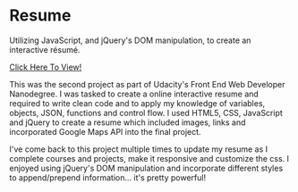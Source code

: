 # Resume
Utilizing JavaScript, and jQuery's DOM manipulation, to create an interactive résumé.

[Click Here To View!](http://samurairanderson.github.io)

This was the second project as part of Udacity's Front End Web Developer Nanodegree. I was tasked to create a online interactive resume and required to write clean code and to apply my knowledge of variables, objects, JSON, functions and control flow. I used HTML5, CSS, JavaScript and jQuery to create a resume which included images, links and incorporated Google Maps API into the final project.

I've come back to this project multiple times to update my resume as I complete courses and projects, make it responsive and customize the css. I enjoyed using jQuery's DOM manipulation and incorporate different styles to append/prepend information... it's pretty powerful! 


